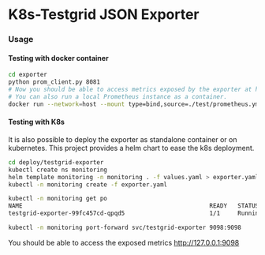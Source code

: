 # K8s-Testgrid JSON Exporter

### Usage

#### Testing with docker container

```bash
cd exporter
python prom_client.py 8081
# Now you should be able to access metrics exposed by the exporter at http://127.0.0.1:8081
# You can also run a local Prometheus instance as a container. 
docker run --network=host --mount type=bind,source=./test/prometheus.yml,destination=/etc/prometheus/prometheus.yml --publish published=9090,target=9090,protocol=tcp prom/prometheus
```

#### Testing with K8s
It is also possible to deploy the exporter as standalone container or on kubernetes. This project provides a helm chart to ease the k8s deployment. 

```bash
cd deploy/testgrid-exporter
kubectl create ns monitoring
helm template monitoring -n monitoring . -f values.yaml > exporter.yaml
kubectl -n monitoring create -f exporter.yaml 

kubectl -n monitoring get po 
NAME                                                     READY   STATUS    RESTARTS        AGE
testgrid-exporter-99fc457cd-qpqd5                        1/1     Running   0               1m

kubectl -n monitoring port-forward svc/testgrid-exporter 9098:9098
```

You should be able to access the exposed metrics http://127.0.0.1:9098
